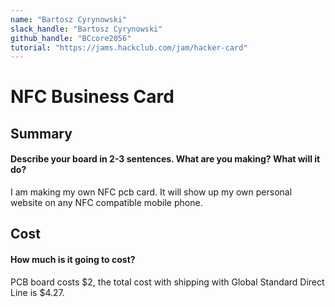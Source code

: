 ```yaml
---
name: "Bartosz Cyrynowski"
slack_handle: "Bartosz Cyrynowski"
github_handle: "BCcore2056"
tutorial: "https://jams.hackclub.com/jam/hacker-card"
---
```


# NFC Business Card

## Summary
#### Describe your board in 2-3 sentences. What are you making? What will it do?
I am making my own NFC pcb card. It will show up my own personal website on any NFC compatible mobile phone.

## Cost
#### How much is it going to cost?
PCB board costs $2, the total cost with shipping with Global Standard Direct Line is $4.27.